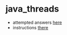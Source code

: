 # java_threads

- attempted answers [here](https://docs.google.com/document/d/101pveSPwYHuHDK8Mtsf0ihSMng4jIkWCaare0xNYsSQ/edit?usp=sharing)
- instructions [there](https://perso.limos.fr/~sesalva/files/systeme/tp/tp2/)